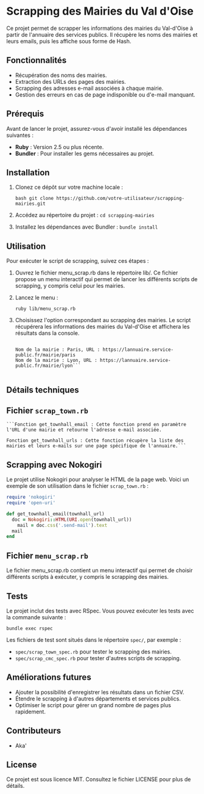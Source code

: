 # Scrapping des Mairies du Val d'Oise

Ce projet permet de scrapper les informations des mairies du Val-d'Oise à partir de l'annuaire des services publics. Il récupère les noms des mairies et leurs emails, puis les affiche sous forme de Hash.

## Fonctionnalités

- Récupération des noms des mairies.
- Extraction des URLs des pages des mairies.
- Scrapping des adresses e-mail associées à chaque mairie.
- Gestion des erreurs en cas de page indisponible ou d'e-mail manquant.

## Prérequis

Avant de lancer le projet, assurez-vous d'avoir installé les dépendances suivantes :

- **Ruby** : Version 2.5 ou plus récente.
- **Bundler** : Pour installer les gems nécessaires au projet.

## Installation

1. Clonez ce dépôt sur votre machine locale :

   ```bash git clone https://github.com/votre-utilisateur/scrapping-mairies.git```

2. Accédez au répertoire du projet :
    `cd scrapping-mairies`

3. Installez les dépendances avec Bundler :
    `bundle install`

## Utilisation

Pour exécuter le script de scrapping, suivez ces étapes :

1. Ouvrez le fichier menu_scrap.rb dans le répertoire lib/. Ce fichier propose un menu interactif qui permet de lancer les différents scripts de scrapping, y compris celui pour les mairies.

2. Lancez le menu :

    `ruby lib/menu_scrap.rb`

3. Choisissez l'option correspondant au scrapping des mairies. Le script récupérera les informations des mairies du Val-d'Oise et affichera les résultats dans la console.

    ```Exemple de sortie :

    Nom de la mairie : Paris, URL : https://lannuaire.service-public.fr/mairie/paris
    Nom de la mairie : Lyon, URL : https://lannuaire.service-public.fr/mairie/lyon```


## Détails techniques

## Fichier `scrap_town.rb`

    ```Fonction get_townhall_email : Cette fonction prend en paramètre l'URL d'une mairie et retourne l'adresse e-mail associée.

    Fonction get_townhall_urls : Cette fonction récupère la liste des mairies et leurs e-mails sur une page spécifique de l'annuaire.```

## Scrapping avec Nokogiri

Le projet utilise Nokogiri pour analyser le HTML de la page web. Voici un exemple de son utilisation dans le fichier `scrap_town.rb` :

```ruby
require 'nokogiri'
require 'open-uri'

def get_townhall_email(townhall_url)
  doc = Nokogiri::HTML(URI.open(townhall_url))
    mail = doc.css('.send-mail').text
  mail
end
```
## Fichier `menu_scrap.rb`
Le fichier menu_scrap.rb contient un menu interactif qui permet de choisir différents scripts à exécuter, y compris le scrapping des mairies.

## Tests

Le projet inclut des tests avec RSpec. Vous pouvez exécuter les tests avec la commande suivante :

`bundle exec rspec`

Les fichiers de test sont situés dans le répertoire `spec/`, par exemple :

- `spec/scrap_town_spec.rb` pour tester le scrapping des mairies.
- `spec/scrap_cmc_spec.rb` pour tester d'autres scripts de scrapping.

## Améliorations futures

* Ajouter la possibilité d'enregistrer les résultats dans un fichier CSV.
* Étendre le scrapping à d'autres départements et services publics.
* Optimiser le script pour gérer un grand nombre de pages plus rapidement.

## Contributeurs

* Aka'

## License
Ce projet est sous licence MIT. Consultez le fichier LICENSE pour plus de détails.
